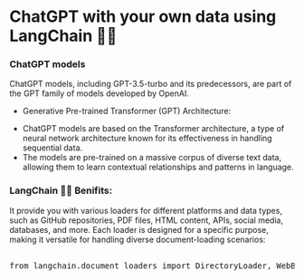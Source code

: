 # ChatGPT with your own data using LangChain 🦜️🔗

### ChatGPT models
ChatGPT models, including GPT-3.5-turbo and its predecessors, are part of the GPT family of models developed by OpenAI.

* Generative Pre-trained Transformer (GPT) Architecture:
- ChatGPT models are based on the Transformer architecture, a type of neural network architecture known for its effectiveness in handling sequential data.
- The models are pre-trained on a massive corpus of diverse text data, allowing them to learn contextual relationships and patterns in language.


### LangChain 🦜️🔗 Benifits:
It provide you with various loaders for different platforms and data types, such as GitHub repositories, PDF files, HTML content, APIs, social media, databases, and more. Each loader is designed for a specific purpose, making it versatile for handling diverse document-loading scenarios:
<pre> 
from langchain.document_loaders import DirectoryLoader, WebBaseLoader, TextLoader, PyPDFLoader, GitLoader, CSVLoader, PythonLoader
</pre>
